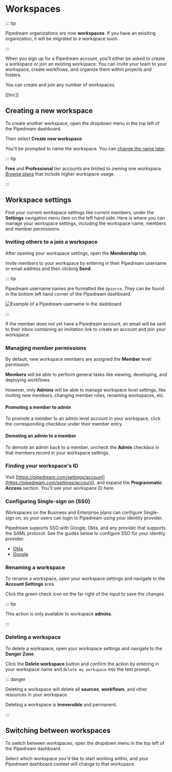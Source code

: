# Workspaces

::: tip

Pipedream organizations are now **workspaces**. If you have an exisiting organization, it will be migrated to a workspace soon.

:::

When you sign up for a Pipedream account, you'll either be asked to create a workspace or join an existing workspace. You can invite your team to your workspace, create workflows, and organize them within projects and folders.

You can create and join any number of workspaces.

[[toc]]

## Creating a new workspace

To create another workspace, open the dropdown menu in the top left of the Pipedream dashboard.

Then select **Create new workspace**.

You'll be prompted to name the workspace. You can [change the name later](/workspaces/#renaming-a-workspace).

::: tip

**Free** and **Professional** tier accounts are limited to owning one workspace. [Browse plans](/pricing/) that include higher workspace usage.

:::

## Workspace settings

Find your current workspace settings like current members, under the **Settings** navigation menu item on the left hand side. Here is where you can manage your workspace settings, including the workspace name, members and member permissions.

### Inviting others to a join a workspace

After opening your workspace settings, open the **Membership** tab.

Invite members to your workspace by entering in their Pipedream username or email address and then clicking **Send**.

::: tip

Pipedream username names are formatted like `@pierce`. They can be found in the bottom left hand corner of the Pipedream dashboard.

![Example of a Pipedream username in the dashboard](https://res.cloudinary.com/pipedreamin/image/upload/v1673541487/docs/CleanShot_2023-01-12_at_11.37.56_ilk3v8.png)

:::

If the member does not yet have a Pipedream account, an email will be sent to their inbox containing an invitation link to create an account and join your workspace.

### Managing member permissions

By default, new workspace members are assigned the **Member** level permission.

**Members** will be able to perform general tasks like viewing, developing, and deploying workflows.

However, only **Admins** will be able to manage workspace level settings, like inviting new members, changing member roles, renaming workspaces, etc.

#### Promoting a member to admin

To promote a member to an admin level account in your workspace, click the corresponding checkbox under their member entry.

#### Demoting an admin to a member

To demote an admin back to a member, uncheck the **Admin** checkbox in that members record in your workspace settings.

### Finding your workspace's ID

Visit [https://pipedream.com/settings/account](https://pipedream.com/settings/account), and expand the **Programmatic Access** section. You'll see your workspace ID here.

### Configuring Single-sign on (SS0)

Workspaces on the Business and Enterprise plans can configure Single-sign on, so your users can login to Pipedream using your identity provider.

Pipedream supports SSO with Google, Okta, and any provider that supports the SAML protocol. See the guides below to configure SSO for your identity provider:

- [Okta](/workspaces/sso/okta/)
- [Google](/workspaces/sso/google/)

### Renaming a workspace

To rename a workspace, open your workspace settings and navigate to the **Account Settings** area.

Click the green check icon on the far right of the input to save the changes.

::: tip

This action is only available to workspace **admins**.

:::

### Deleting a workspace

To delete a workspace, open your workspace settings and navigate to the **Danger Zone**.

Click the **Delete workspace** button and confirm the action by entering in your workspace name and `delete my workspace` into the text prompt.

::: danger

Deleting a workspace will delete all **sources**, **workflows**, and other resources in your workspace.

Deleting a workspace is **irreversible** and permanent.

:::

## Switching between workspaces

To switch between workspaces, open the dropdown menu in the top left of the Pipedream dashboard.

Select which workspace you'd like to start working within, and your Pipedream dashboard context will change to that workspace.
